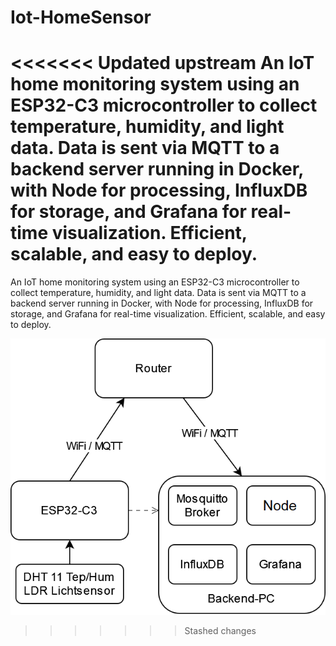# Iot-HomeSensor
<<<<<<< Updated upstream
An IoT home monitoring system using an ESP32-C3 microcontroller to collect temperature, humidity, and light data. Data is sent via MQTT to a backend server running in Docker, with Node for processing, InfluxDB for storage, and Grafana for real-time visualization. Efficient, scalable, and easy to deploy.
=======

An IoT home monitoring system using an ESP32-C3 microcontroller to collect temperature, humidity, and light data. Data is sent via MQTT to a backend server running in Docker, with Node for processing, InfluxDB for storage, and Grafana for real-time visualization. Efficient, scalable, and easy to deploy.

![architecture](/assets/IoT-SysDev-Blockdiagramm-SmartHome.png)
>>>>>>> Stashed changes
